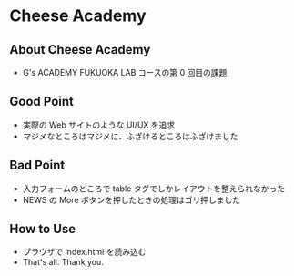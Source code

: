# Cheese Academy

## About Cheese Academy

- G's ACADEMY FUKUOKA LAB コースの第 0 回目の課題

## Good Point

- 実際の Web サイトのような UI/UX を追求
- マジメなところはマジメに、ふざけるところはふざけました

## Bad Point

- 入力フォームのところで table タグでしかレイアウトを整えられなかった
- NEWS の More ボタンを押したときの処理はゴリ押しました

## How to Use

- ブラウザで index.html を読み込む
- That's all. Thank you.
